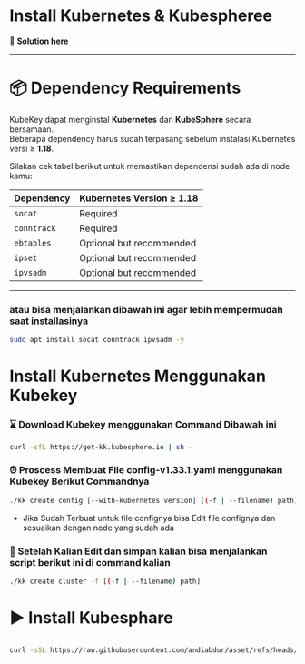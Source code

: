 # Install Kubernetes & Kubespheree

🔑 **Solution [here](https://github.com/andiabdur/asset)**  

---

# 📦 Dependency Requirements

KubeKey dapat menginstal **Kubernetes** dan **KubeSphere** secara bersamaan.  
Beberapa dependency harus sudah terpasang sebelum instalasi Kubernetes versi ≥ **1.18**.  

Silakan cek tabel berikut untuk memastikan dependensi sudah ada di node kamu:  

| Dependency | Kubernetes Version ≥ 1.18 |
|------------|----------------------------|
| `socat`    | Required                   |
| `conntrack`| Required                   |
| `ebtables` | Optional but recommended   |
| `ipset`    | Optional but recommended   |
| `ipvsadm`  | Optional but recommended   |

---

### atau bisa menjalankan dibawah ini agar lebih mempermudah saat installasinya

``` bash
sudo apt install socat conntrack ipvsadm -y

```

# Install Kubernetes Menggunakan Kubekey 

### ⌛️ Download Kubekey menggunakan Command Dibawah ini 

``` bash
curl -sfL https://get-kk.kubesphere.io | sh -

```
### ⏰ Proscess Membuat File config-v1.33.1.yaml menggunakan Kubekey Berikut Commandnya

``` bash
./kk create config [--with-kubernetes version] [(-f | --filename) path]
```

- Jika Sudah Terbuat untuk file confignya bisa Edit file confignya dan sesuaikan dengan node yang sudah ada

### 🚀 Setelah Kalian Edit dan simpan kalian bisa menjalankan script berikut ini di command kalian

``` bash
./kk create cluster -f [(-f | --filename) path]

```

# ▶️ Install Kubesphare 

```bash

curl -sSL https://raw.githubusercontent.com/andiabdur/asset/refs/heads/main/install-kubesphere.sh | bash

```
